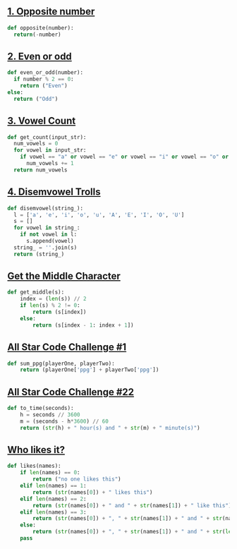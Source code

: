 ## **[1. Opposite number](https://www.codewars.com/kata/56dec885c54a926dcd001095/train/python)**

```python
def opposite(number):
  return(-number)
```

## **[2. Even or odd](https://www.codewars.com/kata/53da3dbb4a5168369a0000fe/train/python)**

```python
def even_or_odd(number):
  if number % 2 == 0:
    return ("Even")
else:
  return ("Odd")
```

## **[3. Vowel Count](https://www.codewars.com/kata/54ff3102c1bad923760001f3/train/python)**

```python
def get_count(input_str):
  num_vowels = 0
  for vowel in input_str:
    if vowel == "a" or vowel == "e" or vowel == "i" or vowel == "o" or vowel == "u":
      num_vowels += 1
  return num_vowels
```

## **[4. Disemvowel Trolls](https://www.codewars.com/kata/52fba66badcd10859f00097e/train/python)**

```python
def disemvowel(string_):
  l = ['a', 'e', 'i', 'o', 'u', 'A', 'E', 'I', 'O', 'U']
  s = []
  for vowel in string_:
    if not vowel in l:
      s.append(vowel)
  string_ = ''.join(s)
  return (string_)
```

## **[Get the Middle  Character](https://www.codewars.com/kata/56747fd5cb988479af000028/train/python)**

```python
def get_middle(s):
    index = (len(s)) // 2
    if len(s) % 2 != 0:
        return (s[index])
    else:
        return (s[index - 1: index + 1])
```

## **[All Star Code Challenge #1](https://www.codewars.com/kata/5863f97fb3a675d9a700003f/train/python)**

```python
def sum_ppg(playerOne, playerTwo):
    return (playerOne['ppg'] + playerTwo['ppg'])
```

## **[All Star Code Challenge #22](https://www.codewars.com/kata/5865cff66b5699883f0001aa/train/python)**

```python
def to_time(seconds):
    h = seconds // 3600
    m = (seconds - h*3600) // 60
    return (str(h) + " hour(s) and " + str(m) + " minute(s)") 
```

## **[Who likes it?](https://www.codewars.com/kata/5266876b8f4bf2da9b000362/train/python)**

```python
def likes(names):
    if len(names) == 0:
        return ("no one likes this")
    elif len(names) == 1:
        return (str(names[0]) + " likes this")
    elif len(names) == 2:
        return (str(names[0]) + " and " + str(names[1]) + " like this")
    elif len(names) == 3:
        return (str(names[0]) + ", " + str(names[1]) + " and " + str(names[2]) + " like this")
    else:
        return (str(names[0]) + ", " + str(names[1]) + " and " + str(len(names) - 2) + " others like this")
    pass
```
